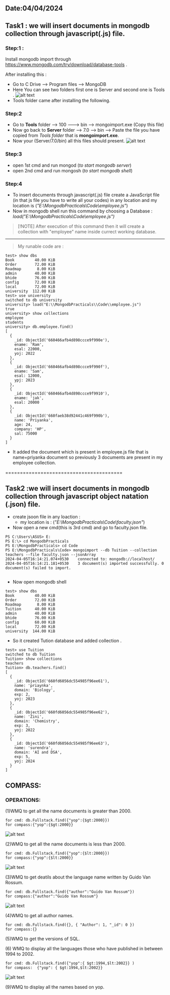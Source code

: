 Date:04/04/2024
---------------

## Task1 : we will insert documents in mongodb collection through javascript(.js) file.

### Step:1 : 
Install mongodb import through https://www.mongodb.com/try/download/database-tools .

After installing this :
- Go to C Drive -->  Program files -->  MongoDB 
- Here You can see two folders first one is Server and  second one is Tools .
![alt text](Images/mongo1tools.png)
- Tools folder came after installing the following.

### Step:2
- Go to **Tools** folder --> 100 ---> bin --> mongoimport.exe (Copy this file) 
- Now go back to **Server** folder --> 7.0 --> bin --> Paste the file you have copied from  _Tools folder_ that is **mongoimport.exe**.
- Now your (Server/7.0/bin)  all this files should present.
![alt text](Images/mongodbtollls2serverbin.png)
### Step:3
- open 1st cmd and run mongod (_to start mongodb server_)
- open 2nd cmd and run mongosh (_to start mongodb shell_)

### Step:4
- To insert documents through javascript(.js) file create a JavaScript file (in that js file you have to write all your codes) in any location and my location is   (_"E:\\MongodbPracticals\\Code\\employee.js"_)  
- Now in mongodb shell run this command by choosing a Database :
 _load("E:\\MongodbPracticals\\Code\\employee.js")_

> [!NOTE] After execution of this command then it will create a collection with "employee" name inside currect working database.


______________________________________________
> My runable code are :

```
test> show dbs
Book         40.00 KiB
Order        72.00 KiB
Roadmap       8.00 KiB
admin        40.00 KiB
bhide        76.00 KiB
config       72.00 KiB
local        72.00 KiB
university  112.00 KiB
test> use university
switched to db university
university> load("E:\\MongodbPracticals\\Code\\employee.js")
true
university> show collections
employee
students
university> db.employee.find()
[
  {
    _id: ObjectId('660466afb4d898ccce9f990e'),
    ename: 'Ram',
    esal: 22000,
    yoj: 2022
  },
  {
    _id: ObjectId('660466afb4d898ccce9f990f'),
    ename: 'Sam',
    esal: 12000,
    ypj: 2023
  },
  {
    _id: ObjectId('660466afb4d898ccce9f9910'),
    ename: 'jak',
    esal: 20000
  },
  {
    _id: ObjectId('660faeb38d92441c469f990b'),
    name: 'Priyanka',
    age: 24,
    company: 'HP',
    sal: 75000
  }
]
```
- It added the document which is present in employee.js file that is name=priyanka document so previously 3 documents are present in my employee collection.


========================================

## Task2 :we will insert documents in mongodb collection through javascript object natation (.json) file.

- create jsoon file in any loaction :
  - my location is :   (_"E:\MongodbPracticals\Code\faculty.json"_)  
- Now open a new cmd(this is 3rd cmd) and go to faculty.json file.


```
PS C:\Users\ASUS> E:
PS E:\> cd MongodbPracticals
PS E:\MongodbPracticals> cd Code
PS E:\MongodbPracticals\Code> mongoimport --db Tuition --collection teachers --file faculty.json --jsonArray
2024-04-05T16:14:21.074+0530    connected to: mongodb://localhost/
2024-04-05T16:14:21.181+0530    3 document(s) imported successfully. 0 document(s) failed to import.


```
- Now open mongodb shell

``` 
test> show dbs
Book         40.00 KiB
Order        72.00 KiB
Roadmap       8.00 KiB
Tuition      40.00 KiB
admin        40.00 KiB
bhide        76.00 KiB
config       60.00 KiB
local        72.00 KiB
university  144.00 KiB
```
- So it created Tution database and added collection .

```
test> use Tuition
switched to db Tuition
Tuition> show collections
teachers
Tuition> db.teachers.find()
[
  {
    _id: ObjectId('660fd6056dc554985f96ee61'),
    name: 'priaynka',
    domain: 'Biology',
    exp: 2,
    yoj: 2023
  },
  {
    _id: ObjectId('660fd6056dc554985f96ee62'),
    name: 'Zini',
    domain: 'Chemistry',
    exp: 3,
    yoj: 2022
  },
  {
    _id: ObjectId('660fd6056dc554985f96ee63'),
    name: 'surendra',
    domain: 'AI and DSA',
    exp: 5,
    yoj: 2024
  }
] 
```



## COMPASS:
### OPERATIONS:
(1)WMQ to get all the  name documents is greater than 2000.
``` 
for cmd: db.Fullstack.find({"yop":{$gt:2000}})
for compass:{"yop":{$gt:2000}}
```
![alt text](Images/01roadmapfullstack.png)

(2)WMQ to get all the  name documents is less than 2000.
``` 
for cmd: db.Fullstack.find({"yop":{$lt:2000}})
for compass:{"yop":{$lt:2000}}

```
![alt text](Images/02roadmapfullstack.png)

(3)WMQ to get deatils about the language name written by Guido Van Rossum.

``` 
for cmd: db.Fullstack.find({"author":"Guido Van Rossum"})
for compass:{"author":"Guido Van Rossum"}

```
![alt text](Images/03roadmapfullstack.png.png)

(4)WMQ to get all author names.

``` 
for cmd: db.Fullstack.find({}, { "Author": 1, "_id": 0 })
for compass:{}

```


(5)WMQ to get the versions of SQL.



(6) WMQ to display all the languages those who have published in between 1994 to 2002.
``` 
for cmd: db.Fullstack.find({"yop":{ $gt:1994,$lt:2002}} )
for compass:  {"yop": { $gt:1994,$lt:2002}}
```
![alt text](Images/04roadmapfullstack.png)


(9)WMQ to display all the names based on yop.